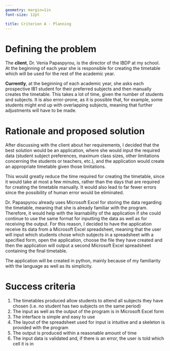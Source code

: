 ```yaml
---
geometry: margin=1in
font-size: 12pt

title: Criterion A - Planning 
---
```


# Defining the problem

The **client**, Dr. Venia Papaspyrou, is the director of the IBDP at my school. At the
beginning of each year she is responsible for creating the timetable which will be used for
the rest of the academic year. 

**Currently**, at the beginning of each academic year, she asks each prospective IB1 student
for their preferred subjects and then manually creates the timetable. This takes a lot of
time, given the number of students and subjects. It is also error-prone, as it is possible
that, for example, some students might end up with overlapping subjects, meaning that
further adjustments will have to be made. 

# Rationale and proposed solution

After discussing with the client about her requirements, I decided that the best solution
would be an application, where she would input the required data (student subject
preferences, maximum class sizes, other limitations concerning the students or teachers,
etc.), and the application would create an appropriate timetable given those limitations. 

This would greatly reduce the time required for creating the timetable, since it would take
at most a few minutes, rather than the days that are required for creating the timetable
manually. It would also lead to far fewer errors since the possibility of human error would
be eliminated. 

Dr. Papaspyrou already uses Microsoft Excel for storing the data regarding the timetable,
meaning that she is already familiar with the program. Therefore, it would help with the
learnability of the application if she could continue to use the same format for inputting
the data as well as for receiving the output. For this reason, I decided to have the
application receive its data from a Microsoft Excel spreadsheet, meaning that the user will
input which students chose which subjects in a spreadsheet with a specified form, open the
application, choose the file they have created and then the application will output a second
Microsoft Excel spreadsheet containing the final timetable.

The application will be created in python, mainly because of my familiarity with the
language as well as its simplicity.

# Success criteria
1. The timetables produced allow students to attend all subjects they have chosen (i.e. no
   student has two subjects on the same period)
2. The input as well as the output of the program is in Microsoft Excel form
3. The interface is simple and easy to use
4. The layout of the spreadsheet used for input is intuitive and a skeleton is provided with
   the program
5. The output is produced within a reasonable amount of time
6. The input data is validated and, if there is an error, the user is told which cell it is in

